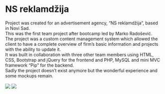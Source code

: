 # NS reklamdžija
Project was created for an advertisement agency, “NS reklamdžija“, based in Novi Sad. <br>
This was the first team project after bootcamp led by Marko Radošević.<br>
The project was a custom content management system which allowed the client to have a complete overview of firm’s basic information and projects with the ability to update it.<br>
It was built in collaboration with three other team members using HTML, CSS, Bootstrap and jQuery for the frontend and PHP, MySQL and mini MVC framework “Pip” for the backend.<br>
Sadly the project doesn’t exist anymore but the wonderful experience and some mockups remain.<br><br>
![][homePage] ![][clientPage]


[homePage]: https://github.com/puhacinboris/nsreklamdzija/blob/main/NSreklamdzija%20-%20Home%20page_.jpg
[clientPage]: https://github.com/puhacinboris/nsreklamdzija/blob/main/NSreklamdzija%20-Clients%20page.jpg
